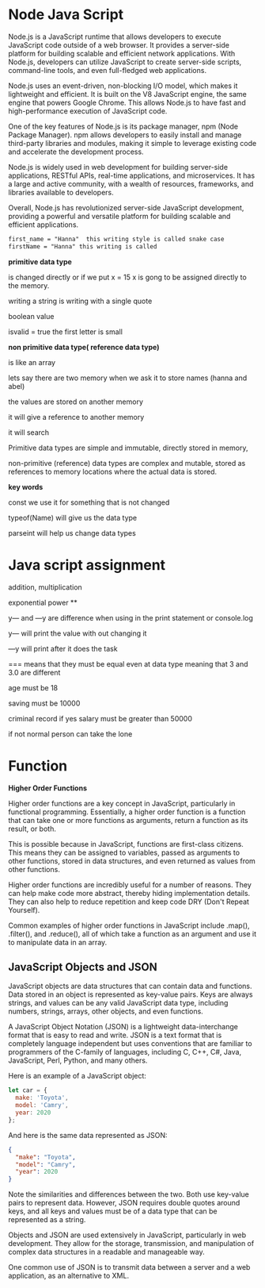 # Node Java Script

Node.js is a JavaScript runtime that allows developers to execute JavaScript code outside of a web browser. It provides a server-side platform for building scalable and efficient network applications. With Node.js, developers can utilize JavaScript to create server-side scripts, command-line tools, and even full-fledged web applications.

Node.js uses an event-driven, non-blocking I/O model, which makes it lightweight and efficient. It is built on the V8 JavaScript engine, the same engine that powers Google Chrome. This allows Node.js to have fast and high-performance execution of JavaScript code.

One of the key features of Node.js is its package manager, npm (Node Package Manager). npm allows developers to easily install and manage third-party libraries and modules, making it simple to leverage existing code and accelerate the development process.

Node.js is widely used in web development for building server-side applications, RESTful APIs, real-time applications, and microservices. It has a large and active community, with a wealth of resources, frameworks, and libraries available to developers.

Overall, Node.js has revolutionized server-side JavaScript development, providing a powerful and versatile platform for building scalable and efficient applications.

```html
first_name = "Hanna"  this writing style is called snake case
firstName = "Hanna" this writing is called 
```

**primitive data type** 

is changed directly or if we put x = 15 x is gong to be assigned directly to the memory.

writing a string is writing with a single quote

boolean value 

isvalid = true  the first letter is small 

**non primitive data type( reference data type)**

is like an array 

lets say there are two memory when we ask it to store names (hanna and abel)

the values are stored on another memory

it will give a reference to another memory

it will search 

Primitive data types are simple and immutable, directly stored in memory, 

 non-primitive (reference) data types are complex and mutable, stored as references to memory locations where the actual data is stored.

**key words**

const  we use it for something that is not changed

typeof(Name) will give us the data type 

parseint will help us change data types

# J**ava script assignment**

addition, multiplication

exponential power **

y— and —y are difference when using in the print statement or console.log

y— will print the value with out changing it

—y will print after it does the task

=== means that they must be equal even at data type meaning that 3 and 3.0 are different

age must be 18

saving must be 10000

criminal record if yes salary must be greater than 50000

if not  normal person can take the lone

# Function

**Higher Order Functions**

Higher order functions are a key concept in JavaScript, particularly in functional programming. Essentially, a higher order function is a function that can take one or more functions as arguments, return a function as its result, or both.

This is possible because in JavaScript, functions are first-class citizens. This means they can be assigned to variables, passed as arguments to other functions, stored in data structures, and even returned as values from other functions.

Higher order functions are incredibly useful for a number of reasons. They can help make code more abstract, thereby hiding implementation details. They can also help to reduce repetition and keep code DRY (Don't Repeat Yourself).

Common examples of higher order functions in JavaScript include .map(), .filter(), and .reduce(), all of which take a function as an argument and use it to manipulate data in an array.

## JavaScript Objects and JSON

JavaScript objects are data structures that can contain data and functions. Data stored in an object is represented as key-value pairs. Keys are always strings, and values can be any valid JavaScript data type, including numbers, strings, arrays, other objects, and even functions.

A JavaScript Object Notation (JSON) is a lightweight data-interchange format that is easy to read and write. JSON is a text format that is completely language independent but uses conventions that are familiar to programmers of the C-family of languages, including C, C++, C#, Java, JavaScript, Perl, Python, and many others.

Here is an example of a JavaScript object:

```jsx
let car = {
  make: 'Toyota',
  model: 'Camry',
  year: 2020
};

```

And here is the same data represented as JSON:

```json
{
  "make": "Toyota",
  "model": "Camry",
  "year": 2020
}

```

Note the similarities and differences between the two. Both use key-value pairs to represent data. However, JSON requires double quotes around keys, and all keys and values must be of a data type that can be represented as a string.

Objects and JSON are used extensively in JavaScript, particularly in web development. They allow for the storage, transmission, and manipulation of complex data structures in a readable and manageable way.

One common use of JSON is to transmit data between a server and a web application, as an alternative to XML.